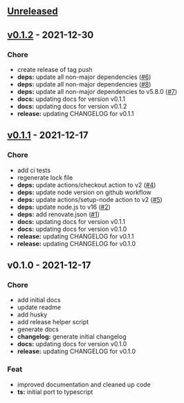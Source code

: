 <a name="unreleased"></a>
## [Unreleased]


<a name="v0.1.2"></a>
## [v0.1.2] - 2021-12-30
### Chore
- create release of tag push
- **deps:** update all non-major dependencies ([#6](https://github.com/clok/halli/issues/6))
- **deps:** update all non-major dependencies ([#8](https://github.com/clok/halli/issues/8))
- **deps:** update all non-major dependencies to v5.8.0 ([#7](https://github.com/clok/halli/issues/7))
- **docs:** updating docs for version v0.1.1
- **docs:** updating docs for version v0.1.2
- **release:** updating CHANGELOG for v0.1.1


<a name="v0.1.1"></a>
## [v0.1.1] - 2021-12-17
### Chore
- add ci tests
- regenerate lock file
- **deps:** update actions/checkout action to v2 ([#4](https://github.com/clok/halli/issues/4))
- **deps:** update node version on github workflow
- **deps:** update actions/setup-node action to v2 ([#5](https://github.com/clok/halli/issues/5))
- **deps:** update node.js to v16 ([#2](https://github.com/clok/halli/issues/2))
- **deps:** add renovate.json ([#1](https://github.com/clok/halli/issues/1))
- **docs:** updating docs for version v0.1.1
- **docs:** updating docs for version v0.1.0
- **release:** updating CHANGELOG for v0.1.1
- **release:** updating CHANGELOG for v0.1.0


<a name="v0.1.0"></a>
## v0.1.0 - 2021-12-17
### Chore
- add initial docs
- update readme
- add husky
- add release helper script
- generate docs
- **changelog:** generate initial changelog
- **docs:** updating docs for version v0.1.0
- **release:** updating CHANGELOG for v0.1.0

### Feat
- improved documentation and cleaned up code
- **ts:** initial port to typescript


[Unreleased]: https://github.com/clok/halli/compare/v0.1.2...HEAD
[v0.1.2]: https://github.com/clok/halli/compare/v0.1.1...v0.1.2
[v0.1.1]: https://github.com/clok/halli/compare/v0.1.0...v0.1.1
